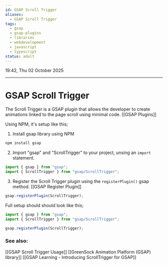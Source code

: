 ```yaml
---
id: GSAP Scroll Trigger
aliases:
  - GSAP Scroll Trigger
tags:
  - gsap
  - gsap-plugins
  - libraries
  - webdevelopment
  - javascript
  - typescript
status: adult
---
```


19:42, Thu 02 October 2025

---

# GSAP Scroll Trigger

The Scroll Trigger is a GSAP plugin that allows the developer to create
animations linked to the page scroll using minimal code. [[GSAP Plugins]]

Using NPM, it's setup like this;

1. Install gsap library using NPM

```sh
npm install gsap
```

2. Import "gsap" and "ScrollTrigger" to your project, unsing an `import` statement.

```js
import { gsap } from "gsap";
import { ScrollTrigger } from "gsap/ScrollTrigger";
```

3. Register the Scroll Trigger plugin using the `registerPlugin()` gsap method.
   [[GSAP Register Plugin]]

```js
gsap.registerPlugin(ScrollTrigger);
```

Full setup should should look like this;

```js
import { gsap } from "gsap";
import { ScrollTrigger } from "gsap/ScrollTrigger";

gsap.registerPlugin(ScrollTrigger);
```

### See also:

[[GSAP Scroll Trigger Usage]]
[[GreenSock Animation Platform (GSAP) library]]
[[GSAP Learning - Introducing ScrollTrigger for GSAP]]
